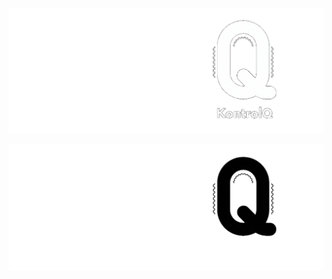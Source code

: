 ![KontrolQBanner](https://raw.githubusercontent.com/KontrolQ/.github/main/images/KontrolQBanner_black.gif#gh-dark-mode-only)

![KontrolQBanner](https://raw.githubusercontent.com/KontrolQ/.github/main/images/KontrolQBanner_white.gif#gh-light-mode-only)
